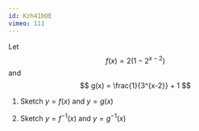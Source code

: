 ```yaml
---
id: Kzh41bOE
vimeo: 111
---
```



Let
$$
f(x) = 2(1 - 2^{x-2})
$$
and
$$
g(x) = \frac{1}{3^{x-2}} + 1
$$

 1. Sketch $y = f(x)$ and $y = g(x)$

 1. Sketch $y = f^{-1}(x)$ and $y = g^{-1}(x)$
